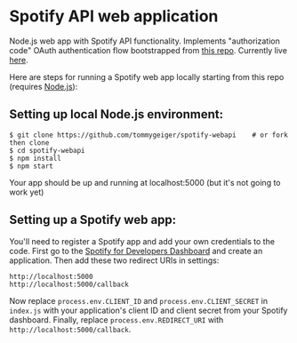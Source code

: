 # Spotify API web application

Node.js web app with Spotify API functionality. Implements "authorization code" OAuth authentication flow bootstrapped from [this repo](https://github.com/spotify/web-api-auth-examples). Currently live [here](https://immense-badlands-71977.herokuapp.com/).

Here are steps for running a Spotify web app locally starting from this repo (requires [Node.js](https://nodejs.org/en/)):

## Setting up local Node.js environment:
```
$ git clone https://github.com/tommygeiger/spotify-webapi    # or fork then clone
$ cd spotify-webapi
$ npm install
$ npm start
```
Your app should be up and running at localhost:5000 (but it's not going to work yet)

## Setting up a Spotify web app:

You'll need to register a Spotify app and add your own credentials to the code. First go to the [Spotify for Developers Dashboard](https://developer.spotify.com/dashboard) and create an application. Then add these two redirect URIs in settings:
```
http://localhost:5000
http://localhost:5000/callback
```
Now replace `process.env.CLIENT_ID` and `process.env.CLIENT_SECRET` in `index.js` with your application's client ID and client secret from your Spotify dashboard. Finally, replace `process.env.REDIRECT_URI` with `http://localhost:5000/callback`.
